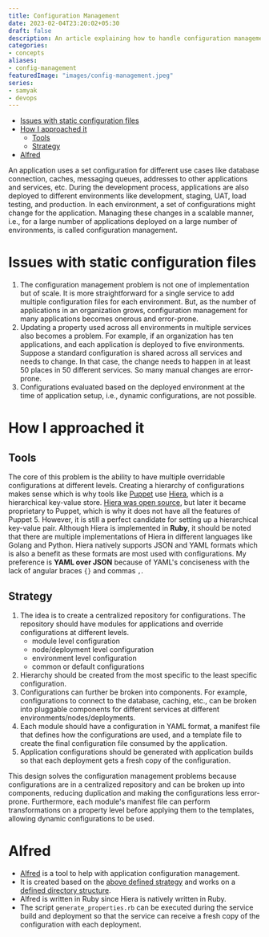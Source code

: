 ```yaml
---
title: Configuration Management
date: 2023-02-04T23:20:02+05:30
draft: false
description: An article explaining how to handle configuration management for applications from scratch
categories:
- concepts
aliases:
- config-management
featuredImage: "images/config-management.jpeg"
series:
- samyak
- devops
---
```


<!-- TOC -->
* [Issues with static configuration files](#issues-with-static-configuration-files)
* [How I approached it](#how-i-approached-it)
  * [Tools](#tools)
  * [Strategy](#strategy)
* [Alfred](#alfred)
<!-- TOC -->

An application uses a set configuration for different use cases like database connection, caches, messaging queues, addresses to other applications and services, etc. During the development process, applications are also deployed to different environments like development, staging, UAT, load testing, and production.
In each environment, a set of configurations might change for the application. Managing these changes in a scalable manner, i.e., for a large number of applications deployed on a large number of environments, is called configuration management.

# Issues with static configuration files

1. The configuration management problem is not one of implementation but of scale. It is more straightforward for a single service to add multiple configuration files for each environment. But, as the number of applications in an organization grows, configuration management for many applications becomes onerous and error-prone.
2. Updating a property used across all environments in multiple services also becomes a problem. For example, if an organization has ten applications, and each application is deployed to five environments. Suppose a standard configuration is shared across all services and needs to change. In that case, the change needs to happen in at least 50 places in 50 different services. So many manual changes are error-prone.
3. Configurations evaluated based on the deployed environment at the time of application setup, i.e., dynamic configurations, are not possible.


# How I approached it

## Tools

The core of this problem is the ability to have multiple overridable configurations at different levels. Creating a hierarchy of configurations makes sense which is why tools like [Puppet](https://www.puppet.com) use [Hiera](https://www.puppet.com/docs/puppet/7/hiera_intro.html#hiera_intro), which is a hierarchical key-value store.
[Hiera was open source](https://github.com/puppetlabs/hiera), but later it became proprietary to Puppet, which is why it does not have all the features of Puppet 5. However, it is still a perfect candidate for setting up a hierarchical key-value pair. Although Hiera is implemented in **Ruby**, it should be noted that there are multiple implementations of Hiera in different languages like Golang and Python.
Hiera natively supports JSON and YAML formats which is also a benefit as these formats are most used with configurations. My preference is **YAML over JSON** because of YAML's conciseness with the lack of angular braces `{}` and commas `,`.

## Strategy
1. The idea is to create a centralized repository for configurations. The repository should have modules for applications and override configurations at different levels.
    * module level configuration
    * node/deployment level configuration
    * environment level configuration
    * common or default configurations
2. Hierarchy should be created from the most specific to the least specific configuration.
3. Configurations can further be broken into components. For example, configurations to connect to the database, caching, etc., can be broken into pluggable components for different services at different environments/nodes/deployments.
4. Each module should have a configuration in YAML format, a manifest file that defines how the configurations are used, and a template file to create the final configuration file consumed by the application.
5. Application configurations should be generated with application builds so that each deployment gets a fresh copy of the configuration.

This design solves the configuration management problems because configurations are in a centralized repository and can be broken up into components, reducing duplication and making the configurations less error-prone. Furthermore, each module's manifest file can perform transformations on a property level before applying them to the templates, allowing dynamic configurations to be used.

# Alfred

* [Alfred](https://github.com/clover/alfred) is a tool to help with application configuration management.
* It is created based on the [above defined strategy](#strategy) and works on a [defined directory structure](https://github.com/clover/alfred#directory-structure).
* Alfred is written in Ruby since Hiera is natively written in Ruby.
* The script `generate_properties.rb` can be executed during the service build and deployment so that the service can receive a fresh copy of the configuration with each deployment.
